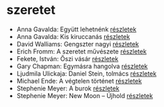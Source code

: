 # szeretet

- Anna Gavalda: Együtt lehetnénk [részletek](_details/%7Bopf.creator%7D.md#id_1306)
- Anna Gavalda: Kis kiruccanás [részletek](_details/%7Bopf.creator%7D.md#id_1427)
- David Walliams: Gengszter nagyi [részletek](_details/%7Bopf.creator%7D.md#id_1218)
- Erich Fromm: A szeretet művészete [részletek](_details/%7Bopf.creator%7D.md#id_288)
- Fekete, István: Őszi vásár [részletek](_details/%7Bopf.creator%7D.md#id_736)
- Gary Chapman: Egymásra hangolva [részletek](_details/%7Bopf.creator%7D.md#id_379)
- Ljudmila Ulickaja: Daniel Stein, tolmács [részletek](_details/%7Bopf.creator%7D.md#id_1285)
- Michael Ende: A végtelen történet [részletek](_details/%7Bopf.creator%7D.md#id_353)
- Stephenie Meyer: A burok [részletek](_details/%7Bopf.creator%7D.md#id_163)
- Stephenie Meyer: New Moon – Újhold [részletek](_details/%7Bopf.creator%7D.md#id_795)